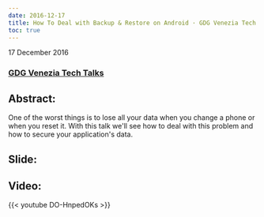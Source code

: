 ```yaml
---
date: 2016-12-17
title: How To Deal with Backup & Restore on Android · GDG Venezia Tech Talks
toc: true
---
```


17 December 2016

### [GDG Venezia Tech Talks](https://www.eventbrite.com/e/gdg-venezia-tech-talks-ca-foscari-tickets-29988036023?aff=ebapi#)

## Abstract:
One of the worst things is to lose all your data when you change a phone or when you reset it. With this talk we'll see how to deal with this problem and how to secure your application's data.

## Slide:
<script async class="speakerdeck-embed" data-id="b044fe42b08a44cbae65c599d03a1233" data-ratio="1.33333333333333" src="//speakerdeck.com/assets/embed.js"></script>

## Video: 
{{< youtube DO-HnpedOKs >}}
